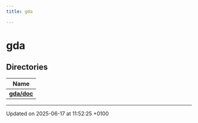 ```yaml
---
title: gda

---
```


# gda



## Directories

| Name           |
| -------------- |
| **[gda/doc](dir_fb0f0761647111372eb11da5c38560c3.md#dir-gda/doc)**  |






-------------------------------

Updated on 2025-06-17 at 11:52:25 +0100
